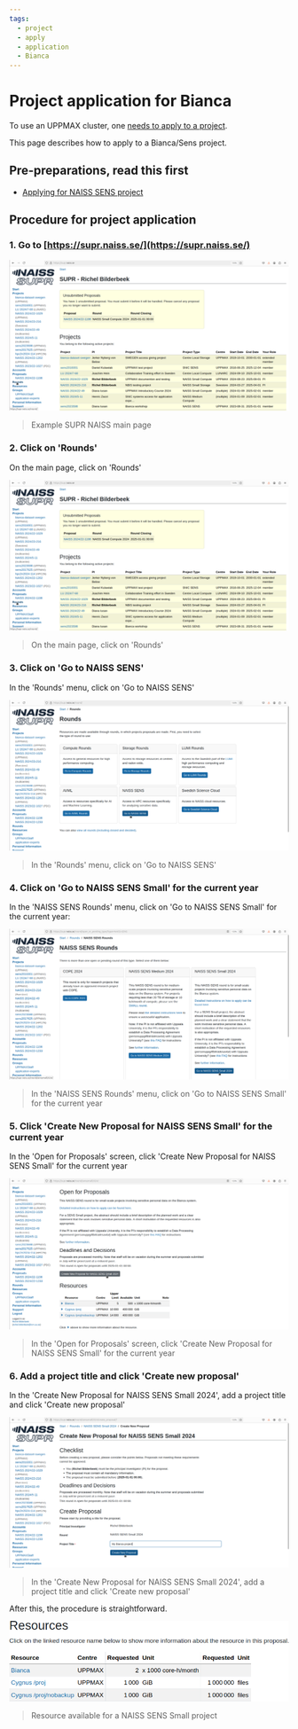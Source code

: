 ```yaml
---
tags:
  - project
  - apply
  - application
  - Bianca
---
```


# Project application for Bianca

To use an UPPMAX cluster, one [needs to apply to a project](project_apply.md).

This page describes how to apply to a Bianca/Sens project.

## Pre-preparations, read this first

- [Applying for NAISS SENS project](https://www.uu.se/en/centre/uppmax/get-started/apply-for-project-and-create-user-account/Applying-for-NAISS-SENS-project)

## Procedure for project application

### 1. Go to [https://supr.naiss.se/](https://supr.naiss.se/)

![Example SUPR NAISS main page](./img/supr_naiss_start_click_rounds.png)

> Example SUPR NAISS main page

### 2. Click on 'Rounds'

On the main page, click on 'Rounds'

![On the main page, click on 'Rounds'](./img/supr_naiss_start_click_rounds.png)

> On the main page, click on 'Rounds'

### 3. Click on 'Go to NAISS SENS'

In the 'Rounds' menu, click on 'Go to NAISS SENS'

![In the 'Rounds' menu, click on 'Go to NAISS SENS'](./img/supr_naiss_rounds_click_go_to_naiss_sens.png)

> In the 'Rounds' menu, click on 'Go to NAISS SENS'

### 4. Click on 'Go to NAISS SENS Small' for the current year

In the 'NAISS SENS Rounds' menu, click on 'Go to NAISS SENS Small' for the
current year:

![In the 'NAISS SENS Rounds' menu, click on 'Go to NAISS SENS Small' for the current year](./img/supr_naiss_naiss_sens_rounds_click_go_to_small.png)

> In the 'NAISS SENS Rounds' menu, click on 'Go to NAISS SENS Small' for the current year

### 5. Click 'Create New Proposal for NAISS SENS Small' for the current year

In the 'Open for Proposals' screen, click 'Create New Proposal for NAISS SENS Small' for the current year

![In the 'Open for Proposals' screen, click 'Create New Proposal for NAISS SENS Small' for the current year](./img/supr_naiss_open_for_proposals_click_create_new_sens.png)

> In the 'Open for Proposals' screen, click 'Create New Proposal for NAISS SENS Small' for the current year

### 6. Add a project title and click 'Create new proposal'

In the 'Create New Proposal for NAISS SENS Small 2024', add a project title and click 'Create new proposal'

![In the 'Create New Proposal for NAISS SENS Small 2024', add a project title and click 'Create new proposal'](./img/supr_naiss_create_new_proposal_for_naiss_sens_small.png)

> In the 'Create New Proposal for NAISS SENS Small 2024', add a project title and click 'Create new proposal'

After this, the procedure is straightforward.

![Resource available for a NAISS SENS Small project](./img/supr_naiss_create_new_proposal_for_naiss_sens_small_resources.png)

> Resource available for a NAISS SENS Small project
